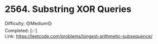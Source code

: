 # 2564. Substring XOR Queries

Difficulty: 🟡Medium🟡 \
Completed: [✅] \
Link: https://leetcode.com/problems/longest-arithmetic-subsequence/
